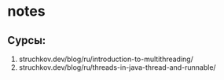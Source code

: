 # notes

## Сурсы:
1. struchkov.dev/blog/ru/introduction-to-multithreading/
2. struchkov.dev/blog/ru/threads-in-java-thread-and-runnable/
